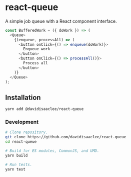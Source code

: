 # react-queue
A simple job queue with a React component interface.

```javascript
const BufferedWork = ({ doWork }) => (
  <Queue>
    {(enqueue, processAll) => (
      <button onClick={() => enqueue(doWork)}>
        Enqueue work
      </button>
      <button onClick={() => processAll()}>
        Process all
      </button>
    )}
  </Queue>
);
```

## Installation

```bash
yarn add @davidisaaclee/react-queue
```

### Development

```bash
# Clone repository.
git clone https://github.com/davidisaaclee/react-queue
cd react-queue

# Build for ES modules, CommonJS, and UMD.
yarn build

# Run tests.
yarn test
```

